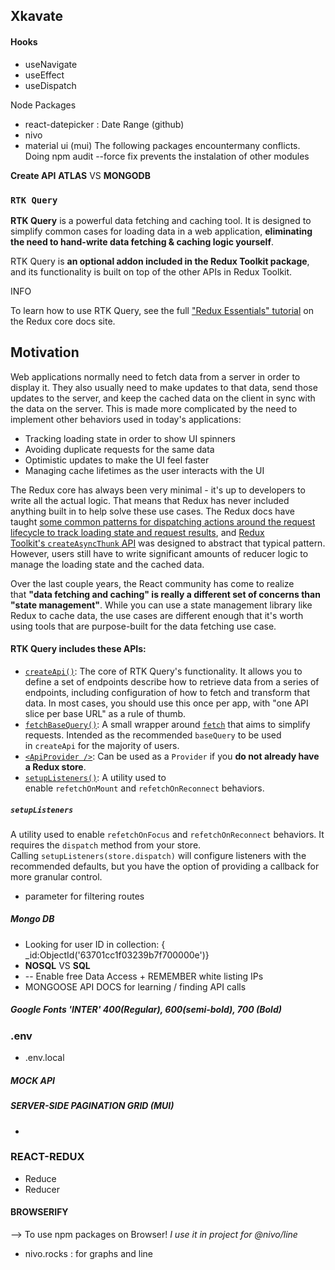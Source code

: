 ## Xkavate

#### Hooks
- useNavigate
- useEffect
- useDispatch

Node Packages
- react-datepicker : Date Range (github)
- nivo
- material ui (mui)
The following packages encountermany  conflicts. Doing npm audit --force fix prevents  the instalation of other modules

**Create API** 
**ATLAS** VS **MONGODB**

### `RTK Query`
**RTK Query** is a powerful data fetching and caching tool. It is designed to simplify common cases for loading data in a web application, **eliminating the need to hand-write data fetching & caching logic yourself**.

RTK Query is **an optional addon included in the Redux Toolkit package**, and its functionality is built on top of the other APIs in Redux Toolkit.

INFO

To learn how to use RTK Query, see the full ["Redux Essentials" tutorial](https://redux.js.org/tutorials/essentials/part-7-rtk-query-basics) on the Redux core docs site.

## Motivation[​](https://redux-toolkit.js.org/rtk-query/overview#motivation "Direct link to heading")

Web applications normally need to fetch data from a server in order to display it. They also usually need to make updates to that data, send those updates to the server, and keep the cached data on the client in sync with the data on the server. This is made more complicated by the need to implement other behaviors used in today's applications:

-   Tracking loading state in order to show UI spinners
-   Avoiding duplicate requests for the same data
-   Optimistic updates to make the UI feel faster
-   Managing cache lifetimes as the user interacts with the UI

The Redux core has always been very minimal - it's up to developers to write all the actual logic. That means that Redux has never included anything built in to help solve these use cases. The Redux docs have taught [some common patterns for dispatching actions around the request lifecycle to track loading state and request results](https://redux.js.org/tutorials/fundamentals/part-7-standard-patterns#async-request-status), and [Redux Toolkit's `createAsyncThunk` API](https://redux-toolkit.js.org/api/createAsyncThunk) was designed to abstract that typical pattern. However, users still have to write significant amounts of reducer logic to manage the loading state and the cached data.

Over the last couple years, the React community has come to realize that **"data fetching and caching" is really a different set of concerns than "state management"**. While you can use a state management library like Redux to cache data, the use cases are different enough that it's worth using tools that are purpose-built for the data fetching use case.

#### RTK Query includes these APIs:

-   [`createApi()`](https://redux-toolkit.js.org/rtk-query/api/createApi): The core of RTK Query's functionality. It allows you to define a set of endpoints describe how to retrieve data from a series of endpoints, including configuration of how to fetch and transform that data. In most cases, you should use this once per app, with "one API slice per base URL" as a rule of thumb.
-   [`fetchBaseQuery()`](https://redux-toolkit.js.org/rtk-query/api/fetchBaseQuery): A small wrapper around [`fetch`](https://developer.mozilla.org/en-US/docs/Web/API/Fetch_API) that aims to simplify requests. Intended as the recommended `baseQuery` to be used in `createApi` for the majority of users.
-   [`<ApiProvider />`](https://redux-toolkit.js.org/rtk-query/api/ApiProvider): Can be used as a `Provider` if you **do not already have a Redux store**.
-   [`setupListeners()`](https://redux-toolkit.js.org/rtk-query/api/setupListeners): A utility used to enable `refetchOnMount` and `refetchOnReconnect` behaviors.

##### `setupListeners`

A utility used to enable `refetchOnFocus` and `refetchOnReconnect` behaviors. It requires the `dispatch` method from your store. Calling `setupListeners(store.dispatch)` will configure listeners with the recommended defaults, but you have the option of providing a callback for more granular control.

- parameter for filtering routes 

##### Mongo DB 
-  Looking for user ID in collection: { _id:ObjectId('63701cc1f03239b7f700000e')}
- **NOSQL** VS **SQL**
- -- Enable free Data Access + REMEMBER white listing IPs
- MONGOOSE API DOCS for learning / finding API calls

##### Google Fonts 'INTER'  400(Regular), 600(semi-bold), 700 (Bold)

### .env
- .env.local

##### MOCK API

##### SERVER-SIDE PAGINATION GRID (MUI)
- <DataGrid />


### REACT-REDUX
- Reduce
- Reducer

#### BROWSERIFY
--> To use npm packages on Browser!
  *I use it in project for @nivo/line*
  - nivo.rocks : for graphs and line